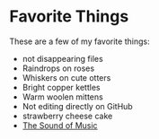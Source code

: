 # Favorite Things

These are a few of my favorite things:

- not disappearing files
- Raindrops on roses
- Whiskers on cute otters
- Bright copper kettles
- Warm woolen mittens
- Not editing directly on GitHub
- strawberry cheese cake
- [The Sound of Music](https://www.youtube.com/watch?v=33o32C0ogVM)
